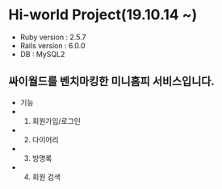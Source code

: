 # Hi-world Project(19.10.14 ~)

* Ruby version : 2.5.7 
* Rails version : 6.0.0
* DB : MySQL2

## 싸이월드를 벤치마킹한 미니홈피 서비스입니다. 

* 기능
* 1. 회원가입/로그인
* 2. 다이어리
* 3. 방명록
* 4. 회원 검색
